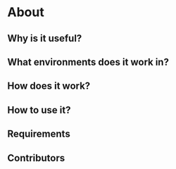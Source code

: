 # About

## Why is it useful?

## What environments does it work in? 

## How does it work? 

## How to use it?

## Requirements 

## Contributors